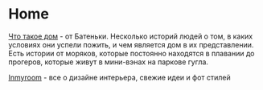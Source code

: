 # Home

[Что такое дом](https://dom.batenka.ru/) - от Батеньки. Несколько историй людей о том, в каких условиях они успели пожить, и чем является дом в их представлении. Есть истории от моряков, которые постоянно находятся в плавании до прогеров, которые живут в мини-вэнах на паркове гугла.

[Inmyroom](https://www.inmyroom.ru/) - все о дизайне интерьера, свежие идеи и фот стилей